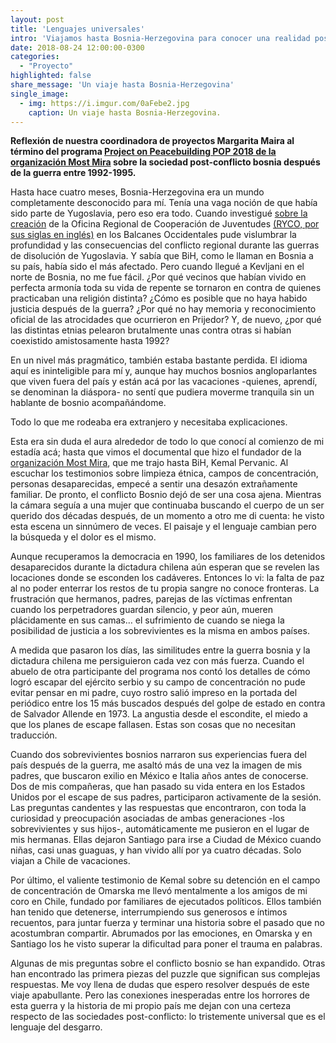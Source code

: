 ```yaml
---
layout: post
title: 'Lenguajes universales'
intro: 'Viajamos hasta Bosnia-Herzegovina para conocer una realidad post-conflicto y su parecido a Latinoamérica.'
date: 2018-08-24 12:00:00-0300
categories:
  - "Proyecto"
highlighted: false
share_message: 'Un viaje hasta Bosnia-Herzegovina'
single_image:
  - img: https://i.imgur.com/0aFebe2.jpg
    caption: Un viaje hasta Bosnia-Herzegovina.
---
```

**Reflexión de nuestra coordinadora de proyectos Margarita Maira al término del programa [Project on Peacebuilding POP 2018 de la organización Most Mira](http://www.mostmiraproject.org/copy-of-theatre) sobre la sociedad post-conflicto bosnia después de la guerra entre 1992-1995.**

Hasta hace cuatro meses, Bosnia-Herzegovina era un mundo completamente desconocido para mí. Tenía una vaga noción de que había sido parte de Yugoslavia, pero eso era todo. Cuando investigué [sobre la creación](http://www.roadtoryco.com/) de la Oficina Regional de Cooperación de Juventudes [(RYCO, por sus siglas en inglés)](http://www.rycowb.org/) en los Balcanes Occidentales pude vislumbrar la profundidad y las consecuencias del conflicto regional durante las guerras de disolución de Yugoslavia. Y sabía que BiH, como le llaman en Bosnia a su país, había sido el más afectado. Pero cuando llegué a Kevljani en el norte de Bosnia, no me fue fácil. ¿Por qué vecinos que habían vivido en perfecta armonía toda su vida de repente se tornaron en contra de quienes practicaban una religión distinta? ¿Cómo es posible que no haya habido justicia después de la guerra? ¿Por qué no hay memoria y reconocimiento oficial de las atrocidades que ocurrieron en Prijedor? Y, de nuevo, ¿por qué las distintas etnias pelearon brutalmente unas contra otras si habían coexistido amistosamente hasta 1992?

En un nivel más pragmático, también estaba bastante perdida. El idioma aquí es ininteligible para mí y, aunque hay muchos bosnios angloparlantes que viven fuera del país y están acá por las vacaciones -quienes, aprendí, se denominan la diáspora- no sentí que pudiera moverme tranquila sin un hablante de bosnio acompañándome.

Todo lo que me rodeaba era extranjero y necesitaba explicaciones.

Esta era sin duda el aura alrededor de todo lo que conocí al comienzo de mi estadía acá; hasta que vimos el documental que hizo el fundador de la [organización Most Mira](http://www.mostmiraproject.org/), que me trajo hasta BiH, Kemal Pervanic. Al escuchar los testimonios sobre limpieza étnica, campos de concentración, personas desaparecidas, empecé a sentir una desazón extrañamente familiar. De pronto, el conflicto Bosnio dejó de ser una cosa ajena. Mientras la cámara seguía a una mujer que continuaba buscando el cuerpo de un ser querido dos décadas después, de un momento a otro me di cuenta: he visto esta escena un sinnúmero de veces. El paisaje y el lenguaje cambian pero la búsqueda y el dolor es el mismo.

Aunque recuperamos la democracia en 1990, los familiares de los detenidos desaparecidos durante la dictadura chilena aún esperan que se revelen las locaciones donde se esconden los cadáveres. Entonces lo vi: la falta de paz al no poder enterrar los restos de tu propia sangre no conoce fronteras. La frustración que hermanos, padres, parejas de las víctimas enfrentan cuando los perpetradores guardan silencio, y peor aún, mueren plácidamente en sus camas… el sufrimiento de cuando se niega la posibilidad de justicia a los sobrevivientes es la misma en ambos países.

A medida que pasaron los días, las similitudes entre la guerra bosnia y la dictadura chilena me persiguieron cada vez con más fuerza. Cuando el abuelo de otra participante del programa nos contó los detalles de cómo logró escapar del ejército serbio y su campo de concentración no pude evitar pensar en mi padre, cuyo rostro salió impreso en la portada del periódico entre los 15 más buscados después del golpe de estado en contra de Salvador Allende en 1973. La angustia desde el escondite, el miedo a que los planes de escape fallasen. Estas son cosas que no necesitan traducción.

Cuando dos sobrevivientes bosnios narraron sus experiencias fuera del país después de la guerra, me asaltó más de una vez la imagen de mis padres, que buscaron exilio en México e Italia años antes de conocerse. Dos de mis compañeras, que han pasado su vida entera en los Estados Unidos por el escape de sus padres, participaron activamente de la sesión. Las preguntas candentes y las respuestas que encontraron, con toda la curiosidad y preocupación asociadas de ambas generaciones -los sobrevivientes y sus hijos-, automáticamente me pusieron en el lugar de mis hermanas. Ellas dejaron Santiago para irse a Ciudad de México cuando niñas, casi unas guaguas, y han vivido allí por ya cuatro décadas. Solo viajan a Chile de vacaciones.

Por último, el valiente testimonio de Kemal sobre su detención en el campo de concentración de Omarska me llevó mentalmente a los amigos de mi coro en Chile, fundado por familiares de ejecutados políticos. Ellos también han tenido que detenerse, interrumpiendo sus generosos e íntimos recuentos, para juntar fuerza y terminar una historia sobre el pasado que no acostumbran compartir. Abrumados por las emociones, en Omarska y en Santiago los he visto superar la dificultad para poner el trauma en palabras.

Algunas de mis preguntas sobre el conflicto bosnio se han expandido. Otras han encontrado las primera piezas del puzzle que significan sus complejas respuestas. Me voy llena de dudas que espero resolver después de este viaje apabullante. Pero las conexiones inesperadas entre los horrores de esta guerra y la historia de mi propio país me dejan con una certeza respecto de las sociedades post-conflicto: lo tristemente universal que es el lenguaje del desgarro.
